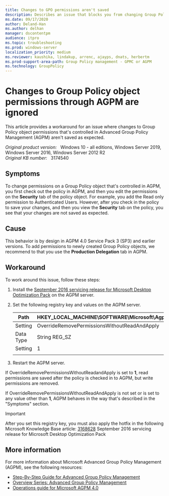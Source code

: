 ```yaml
---
title: Changes to GPO permissions aren't saved
description: Describes an issue that blocks you from changing Group Policy object permissions in Advanced Group Policy Management (AGPM). A workaround is provided.
ms.date: 09/17/2020
author: Deland-Han
ms.author: delhan
manager: dscontentpm
audience: itpro
ms.topic: troubleshooting
ms.prod: windows-server
localization_priority: medium
ms.reviewer: kaushika, lindakup, arrenc, ajayps, dnats, herbertm
ms.prod-support-area-path: Group Policy management - GPMC or AGPM
ms.technology: GroupPolicy
---
```

# Changes to Group Policy object permissions through AGPM are ignored

This article provides a workaround for an issue where changes to Group Policy object permissions that's controlled in Advanced Group Policy Management (AGPM) aren't saved as expected.

_Original product version:_ &nbsp; Windows 10 - all editions, Windows Server 2019, Windows Server 2016, Windows Server 2012 R2  
_Original KB number:_ &nbsp; 3174540

## Symptoms

To change permissions on a Group Policy object that's controlled in AGPM, you first check out the policy in AGPM, and then you edit the permissions on the **Security** tab of the policy object. For example, you add the Read only permission to Authenticated Users. However, after you check in the policy to save your changes, and then you view the **Security**  tab on the policy, you see that your changes are not saved as expected.

## Cause

This behavior is by design in AGPM 4.0 Service Pack 3 (SP3) and earlier versions. To add permissions to newly created Group Policy objects, we recommend to that you use the **Production Delegation** tab in AGPM.

## Workaround

To work around this issue, follow these steps:

1. Install the [September 2016 servicing release for Microsoft Desktop Optimization Pack](https://support.microsoft.com/help/3168628) on the AGPM server.
2. Set the following registry key and values on the AGPM server.

    |Path|HKEY_LOCAL_MACHINE\SOFTWARE\Microsoft\Agpm|
    |---|---|
    |Setting|OverrideRemovePermissionsWithoutReadAndApply|
    |Data Type|String REG_SZ|
    |Setting|1|
    |||
3. Restart the AGPM server.

If OverrideRemovePermissionsWithoutReadandApply is set to **1**, read permissions are saved after the policy is checked in to AGPM, but write permissions are removed.

If OverrideRemovePermissionsWithoutReadAndApply is not set or is set to any value other than **1**, AGPM behaves in the way that's described in the "Symptoms" section.

> [!IMPORTANT]
> After you set this registry key, you must also apply the hotfix in the following Microsoft Knowledge Base article: [3168628](https://support.microsoft.com/help/3168628) September 2016 servicing release for Microsoft Desktop Optimization Pack

## More information

For more information about Microsoft Advanced Group Policy Management (AGPM), see the following resources:


- [Step-By-Step Guide for Advanced Group Policy Management](https://technet.microsoft.com/itpro/mdop/agpm/step-by-step-guide-for-microsoft-advanced-group-policy-management-40 ) 
- [Overview Series: Advanced Group Policy Management](https://technet.microsoft.com/library/cc749396%28v=ws.10%29.aspx) 
- [Operations guide for Microsoft AGPM 4.0](https://technet.microsoft.com/itpro/mdop/agpm/operations-guide-for-microsoft-advanced-group-policy-management-40) 
